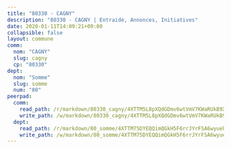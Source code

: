 ```yaml
---
title: "80330 - CAGNY"
description: "80330 - CAGNY | Entraide, Annonces, Initiatives"
date: 2020-01-11T14:09:21+09:00
collapsible: false
layout: commune
comm:
  nom: "CAGNY"
  slug: cagny
  cp: "80330"
dept:
  nom: "Somme"
  slug: somme
  num: "80"
peerpad:
  comm:
    read_path: /r/markdown/80330_cagny/4XTTM5L8pXQdGDmv6wtVmV7KWaRUkB9XRVK6Vog51oNMPPREV
    write_path: /w/markdown/80330_cagny/4XTTM5L8pXQdGDmv6wtVmV7KWaRUkB9XRVK6Vog51oNMPPREV-K3TgTpiBLo7MbLgZhKXRmRXsinqW2yAvSxgb9CQugJ1Z1aQkBpY72AnnVLg7crv8y3AMCYVF1G22nfCY8ufD8VJWJd88WwvYHSGFtGRqb1qgPn1EoS81XKDWjLDcKRNevKFMhChb
  dept:
    read_path: /r/markdown/80_somme/4XTTM75DYEQQimQGkH5F6rrJYrFSA6wyuekdgioEx7v45YjSw
    write_path: /w/markdown/80_somme/4XTTM75DYEQQimQGkH5F6rrJYrFSA6wyuekdgioEx7v45YjSw-K3TgTuB1DbUNHuFo9Fhh6JTUriPx8E5izGkmw9RSNTjUtMFPoZhqqp87szE8th3EytWSHGdhUuQUPjam8aJZh1SdH8pL3ibgUbMdNhU17kjAmSa49LMB2GjXvVwDVurE8mgce3XM
---
```


